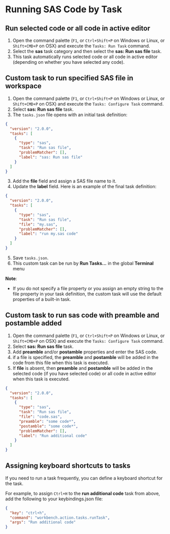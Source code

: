 # Running SAS Code by Task

## Run selected code or all code in active editor

1. Open the command palette (`F1`, or `Ctrl+Shift+P` on Windows or Linux, or `Shift+CMD+P` on OSX) and execute the `Tasks: Run Task` command.
2. Select the **sas** task category and then select the **sas: Run sas file** task.
3. This task automatically runs selected code or all code in active editor (depending on whether you have selected any code).

## Custom task to run specified SAS file in workspace

1. Open the command palette (`F1`, or `Ctrl+Shift+P` on Windows or Linux, or `Shift+CMD+P` on OSX) and execute the `Tasks: Configure Task` command.
2. Select **sas: Run sas file** task.
3. The `tasks.json` file opens with an initial task definition:

```json
{
  "version": "2.0.0",
  "tasks": [
    {
      "type": "sas",
      "task": "Run sas file",
      "problemMatcher": [],
      "label": "sas: Run sas file"
    }
  ]
}
```

3. Add the **file** field and assign a SAS file name to it.
4. Update the **label** field. Here is an example of the final task definition:

```json
{
  "version": "2.0.0",
  "tasks": [
    {
      "type": "sas",
      "task": "Run sas file",
      "file": "my.sas",
      "problemMatcher": [],
      "label": "run my.sas code"
    }
  ]
}
```

5. Save `tasks.json`.
6. This custom task can be run by **Run Tasks...** in the global **Terminal** menu

**Note**:

- If you do not specify a file property or you assign an empty string to the file property in your task definition, the custom task will use the default properties of a built-in task.

## Custom task to run sas code with preamble and postamble added

1. Open the command palette (`F1`, or `Ctrl+Shift+P` on Windows or Linux, or `Shift+CMD+P` on OSX) and execute the `Tasks: Configure Task` command.
2. Select **sas: Run sas file** task.
3. Add **preamble** and/or **postamble** properties and enter the SAS code.
4. if a file is specified, the **preamble** and **postamble** will be added in the code from this file when this task is executed.
5. If **file** is absent, then **preamble** and **postamble** will be added in the selected code (if you have selected code) or all code in active editor when this task is executed.

```json
{
  "version": "2.0.0",
  "tasks": [
    {
      "type": "sas",
      "task": "Run sas file",
      "file": "code.sas",
      "preamble": "some code*",
      "postamble": "some code*",
      "problemMatcher": [],
      "label": "Run additional code"
    }
  ]
}
```

## Assigning keyboard shortcuts to tasks

If you need to run a task frequently, you can define a keyboard shortcut for the task.

For example, to assign `Ctrl+H` to the **run additional code** task from above, add the following to your keybindings.json file:

```json
{
  "key": "ctrl+h",
  "command": "workbench.action.tasks.runTask",
  "args": "Run additional code"
}
```
